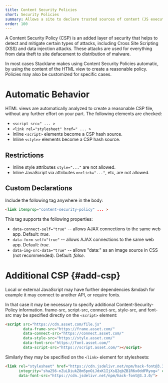 ```yaml
---
title: Content Security Policies
short: Security Policies
summary: Allows a site to declare trusted sources of content (JS execution, CSS styles, images etc).
order: 100
---
```


A Content Security Policy (CSP) is an added layer of security that helps to detect and mitigate certain types of attacks,
including Cross Site Scripting (XSS) and data injection attacks. These attacks are used for everything from data
theft to site defacement to distribution of malware.

In most cases Stacklane makes using Content Security Policies automatic, by using the content of the HTML
view to create a reasonable policy. Policies may also be customized for specific cases.

# Automatic Behavior

HTML views are automatically analyzed to create a reasonable CSP file,
without any further effort on your part.
The following elements are checked:

- `<script src=" ... >`
- `<link rel="stylesheet" href=" ... >`
- Inline `<script>` elements become a CSP hash source.
- Inline `<style>` elements become a CSP hash source.

## Restrictions

- Inline style attributes `style="..."` are not allowed.
- Inline JavaScript via attributes `onclick="..."`, etc, are not allowed.

## Custom Declarations

Include the following tag anywhere in the body:

```html
<link itemprop="content-security-policy" ... >
```

This tag supports the following properties:

- `data-connect-self="true"` -- allows AJAX connections to the same web app. Default: *true*.
- `data-form-self="true"` -- allows AJAX connections to the same web app. Default: *true*.
- `data-img-src-data="true"` -- allows "data:" as an image source in CSS (not recommended). Default: *false*.

# Additional CSP {#add-csp}

Local or external JavaScript may have further dependencies &mdash for example it may connect to another API,
or require fonts.

In that case it may be necessary to specify additional Content-Security-Policy information.
frame-src, script-src, connect-src, style-src, and font-src may be specified directly on the `<script>` element:

```html
<script src="https://cdn.asset.com/file.js"
        data-frame-src="https://frame.asset.com/"
        data-connect-src="https://connect.asset.com/"
        data-style-src="https://style.asset.com/"
        data-font-src="https://font.asset.com/"
        data-script-src="https://script.asset.com/"></script>
```

Similarly they may be specified on the `<link>` element for stylesheets:

```html
<link rel="stylesheet" href="https://cdn.jsdelivr.net/npm/hack-font@3.3.0/build/web/hack.css"
      integrity="sha256-nZuLDiukZ8m5pnOiJdxK1IjXsQ2qbZB1R6x0ddFRyog=" crossorigin="anonymous"
      data-font-src="https://cdn.jsdelivr.net/npm/hack-font@3.3.0/">
```